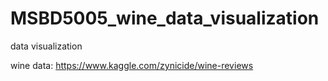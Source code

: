 # MSBD5005_wine_data_visualization
data visualization

wine data: https://www.kaggle.com/zynicide/wine-reviews
